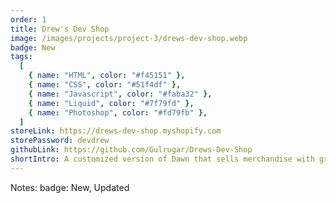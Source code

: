 ```yaml
---
order: 1
title: Drew's Dev Shop
image: /images/projects/project-3/drews-dev-shop.webp
badge: New
tags:
  [
    { name: "HTML", color: "#f45151" },
    { name: "CSS", color: "#51f4df" },
    { name: "Javascript", color: "#faba32" },
    { name: "Liquid", color: "#7f79fd" },
    { name: "Photoshop", color: "#fd79fb" },
  ]
storeLink: https://drews-dev-shop.myshopify.com
storePassword: devdrew
githubLink: https://github.com/Gulrugar/Drews-Dev-Shop
shortIntro: A customized version of Dawn that sells merchandise with graphic designs
---
```


Notes:
badge: New, Updated
